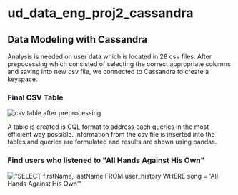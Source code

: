 # ud_data_eng_proj2_cassandra
## Data Modeling with Cassandra

Analysis is needed on user data which is located in 28 csv files. After prepocessing which consisted of selecting the correct appropriate columns and saving into new csv file, we connected to Cassandra to create a keyspace. 

### Final CSV Table
![csv table after preprocessing](https://user-images.githubusercontent.com/53429726/94365395-ad76aa00-009e-11eb-871d-89430580a036.png)


A table is created is CQL format to address each queries in the most efficient way possible. Information from the csv file is inserted into the tables and queries are formulated and results are shown using pandas. 

### Find users who listened to "All Hands Against His Own"
!["SELECT firstName, lastName FROM user_history WHERE song = 'All Hands Against His Own'"](https://user-images.githubusercontent.com/53429726/94365612-57a30180-00a0-11eb-872c-86e55796650f.png)